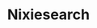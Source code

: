 ---
blog: https://medium.com/nixiesearch
git: https://github.com/nixiesearch/nixiesearch
logohandle: nixiesearchai
sort: nixiesearch
title: Nixiesearch
website: https://www.nixiesearch.ai/
---